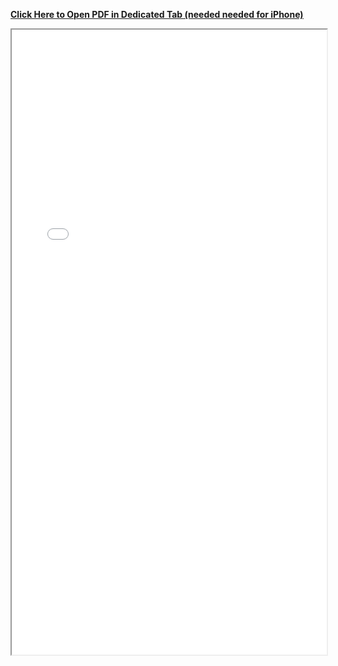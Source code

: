 <a href='../master.pdf'><u>**Click Here to Open PDF in Dedicated Tab (needed needed for iPhone)**</u></a>

<iframe src="../master.pdf" width="100%" height="1000px">
